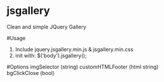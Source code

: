 # jsgallery
Clean and simple JQuery Gallery

#Usage
1. Include jquery.jsgallery.min.js & jsgallery.min.css
2. init with: $('body').jsgallery();

#Options
imgSelector (string)
customHTMLFooter (html string)
bgClickClose (bool)

